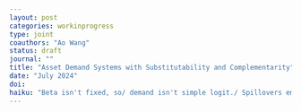 ```yaml
---
layout: post
categories: workinprogress
type: joint
coauthors: "Ao Wang"
status: draft
journal: ""
title: "Asset Demand Systems with Substitutability and Complementarity"
date: "July 2024"
doi: 
haiku: "Beta isn't fixed, so/ demand isn't simple logit./ Spillovers emerge."
---
```

